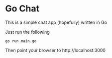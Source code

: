 # Go Chat

This is a simple chat app (hopefully) written in Go

Just run the following

```
go run main.go
```

Then point your browser to http://localhost:3000